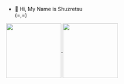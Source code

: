 - 👋 Hi, My Name is Shuzretsu<br>
(=,=)
<a href="https://github.com/shuzretsu/github-readme-stats">
  <img height=150 align="center" src="https://github-readme-stats.vercel.app/api?username=shuzretsu&layout=compact" />
</a>
<a href="https://github.com/shuzretsu/convoychat">
  <img height=150 align="center" src="https://github-readme-stats.vercel.app/api/top-langs?username=shuzretsu&layout=compact&langs_count=8&card_width=350"/>
</a>
